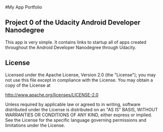 #My App Portfolio
## Project 0 of the Udacity Android Developer Nanodegree

This app is very simple. It contains links to startup all of apps created throughout the Android Developer Nanodegree through Udacity.

License
-------
Licensed under the Apache License, Version 2.0 (the "License");
you may not use this file except in compliance with the License.
You may obtain a copy of the License at

http://www.apache.org/licenses/LICENSE-2.0

Unless required by applicable law or agreed to in writing, software
distributed under the License is distributed on an "AS IS" BASIS, WITHOUT
WARRANTIES OR CONDITIONS OF ANY KIND, either express or implied.  See the
License for the specific language governing permissions and limitations under
the License.

